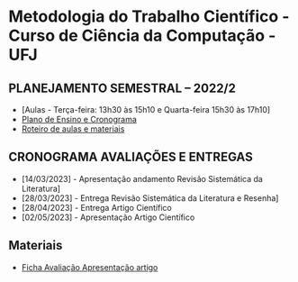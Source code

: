 # Metodologia do Trabalho Científico - Curso de Ciência da Computação - UFJ

## PLANEJAMENTO SEMESTRAL – 2022/2 

- [Aulas - Terça-feira: 13h30 às 15h10 e Quarta-feira 15h30 às 17h10]
- [Plano de Ensino e Cronograma](https://github.com/anacginocencio/Metodologia/files/8356194/plano_ensino_mtc_2022_2.pdf)
- [Roteiro de aulas e materiais](documentos/roteiro.md)


##  CRONOGRAMA AVALIAÇÕES E ENTREGAS

- [14/03/2023] - Apresentação andamento Revisão Sistemática da Literatura]
- [28/03/2023] - Entrega Revisão Sistemática da Literatura e Resenha]
- [28/04/2023] - Entrega Artigo Científico
- [02/05/2023] - Apresentação Artigo Científico

## Materiais
- [Ficha Avaliação Apresentação artigo](documentos/ficha_2021_2.pdf)


